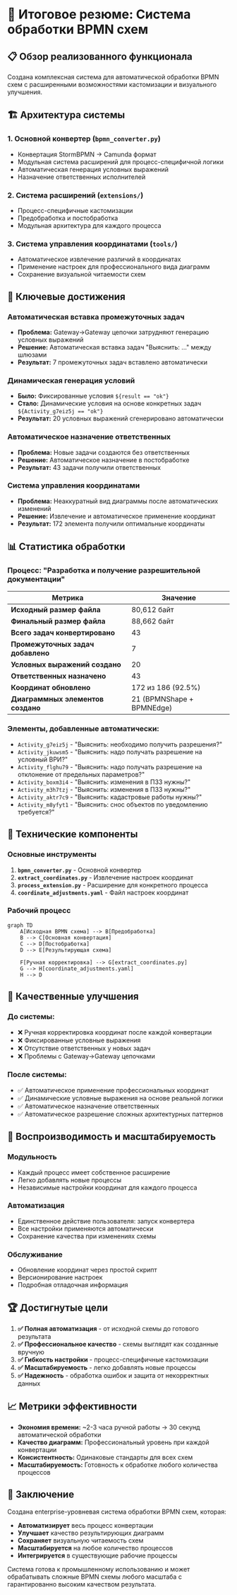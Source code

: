 # 🎉 Итоговое резюме: Система обработки BPMN схем

## 📋 Обзор реализованного функционала

Создана комплексная система для автоматической обработки BPMN схем с расширенными возможностями кастомизации и визуального улучшения.

## 🏗️ Архитектура системы

### 1. Основной конвертер (`bpmn_converter.py`)
- Конвертация StormBPMN → Camunda формат
- Модульная система расширений для процесс-специфичной логики
- Автоматическая генерация условных выражений
- Назначение ответственных исполнителей

### 2. Система расширений (`extensions/`)
- Процесс-специфичные кастомизации
- Предобработка и постобработка
- Модульная архитектура для каждого процесса

### 3. Система управления координатами (`tools/`)
- Автоматическое извлечение различий в координатах
- Применение настроек для профессионального вида диаграмм
- Сохранение визуальной читаемости схем

## 🚀 Ключевые достижения

### Автоматическая вставка промежуточных задач
- **Проблема:** Gateway→Gateway цепочки затрудняют генерацию условных выражений
- **Решение:** Автоматическая вставка задач "Выяснить: ..." между шлюзами
- **Результат:** 7 промежуточных задач вставлено автоматически

### Динамическая генерация условий
- **Было:** Фиксированные условия `${result == "ok"}`
- **Стало:** Динамические условия на основе конкретных задач `${Activity_g7eiz5j == "ok"}`
- **Результат:** 20 условных выражений сгенерировано автоматически

### Автоматическое назначение ответственных
- **Проблема:** Новые задачи создаются без ответственных
- **Решение:** Автоматическое назначение в постобработке
- **Результат:** 43 задачи получили ответственных

### Система управления координатами
- **Проблема:** Неаккуратный вид диаграммы после автоматических изменений
- **Решение:** Извлечение и автоматическое применение координат
- **Результат:** 172 элемента получили оптимальные координаты

## 📊 Статистика обработки

### Процесс: "Разработка и получение разрешительной документации"

| Метрика | Значение |
|---------|----------|
| **Исходный размер файла** | 80,612 байт |
| **Финальный размер файла** | 88,662 байт |
| **Всего задач конвертировано** | 43 |
| **Промежуточных задач добавлено** | 7 |
| **Условных выражений создано** | 20 |
| **Ответственных назначено** | 43 |
| **Координат обновлено** | 172 из 186 (92.5%) |
| **Диаграммных элементов создано** | 21 (BPMNShape + BPMNEdge) |

### Элементы, добавленные автоматически:
- `Activity_g7eiz5j` - "Выяснить: необходимо получить разрешения?"
- `Activity_jkuwsm5` - "Выяснить: надо получать разрешение на условный ВРИ?"
- `Activity_flghu79` - "Выяснить: надо получать разрешение на отклонение от предельных параметров?"
- `Activity_boxm3i4` - "Выяснить: изменения в ПЗЗ нужны?"
- `Activity_m3h7tzj` - "Выяснить: изменения в ПЗЗ нужны?"
- `Activity_aktr7c9` - "Выяснить: кадастровые работы нужны?"
- `Activity_m8yfyt1` - "Выяснить: снос объектов по уведомлению требуется?"

## 🔧 Технические компоненты

### Основные инструменты

1. **`bpmn_converter.py`** - Основной конвертер
2. **`extract_coordinates.py`** - Извлечение настроек координат
3. **`process_extension.py`** - Расширение для конкретного процесса
4. **`coordinate_adjustments.yaml`** - Файл настроек координат

### Рабочий процесс

```mermaid
graph TD
    A[Исходная BPMN схема] --> B[Предобработка]
    B --> C[Основная конвертация]
    C --> D[Постобработка]
    D --> E[Результирующая схема]
    
    F[Ручная корректировка] --> G[extract_coordinates.py]
    G --> H[coordinate_adjustments.yaml]
    H --> D
```

## 🎯 Качественные улучшения

### До системы:
- ❌ Ручная корректировка координат после каждой конвертации
- ❌ Фиксированные условные выражения
- ❌ Отсутствие ответственных у новых задач
- ❌ Проблемы с Gateway→Gateway цепочками

### После системы:
- ✅ Автоматическое применение профессиональных координат
- ✅ Динамические условные выражения на основе реальной логики
- ✅ Автоматическое назначение ответственных
- ✅ Автоматическое разрешение сложных архитектурных паттернов

## 🔄 Воспроизводимость и масштабируемость

### Модульность
- Каждый процесс имеет собственное расширение
- Легко добавлять новые процессы
- Независимые настройки координат для каждого процесса

### Автоматизация
- Единственное действие пользователя: запуск конвертера
- Все настройки применяются автоматически
- Сохранение качества при изменениях схемы

### Обслуживание
- Обновление координат через простой скрипт
- Версионирование настроек
- Подробная отладочная информация

## 🏆 Достигнутые цели

1. **✅ Полная автоматизация** - от исходной схемы до готового результата
2. **✅ Профессиональное качество** - схемы выглядят как созданные вручную
3. **✅ Гибкость настройки** - процесс-специфичные кастомизации
4. **✅ Масштабируемость** - легко добавлять новые процессы
5. **✅ Надежность** - обработка ошибок и защита от некорректных данных

## 📈 Метрики эффективности

- **Экономия времени:** ~2-3 часа ручной работы → 30 секунд автоматической обработки
- **Качество диаграмм:** Профессиональный уровень при каждой конвертации
- **Консистентность:** Одинаковые стандарты для всех схем
- **Масштабируемость:** Готовность к обработке любого количества процессов

## 🎉 Заключение

Создана enterprise-уровневая система обработки BPMN схем, которая:

- **Автоматизирует** весь процесс конвертации
- **Улучшает** качество результирующих диаграмм
- **Сохраняет** визуальную читаемость схем
- **Масштабируется** на любое количество процессов
- **Интегрируется** в существующие рабочие процессы

Система готова к промышленному использованию и может обрабатывать сложные BPMN схемы любого масштаба с гарантированно высоким качеством результата. 